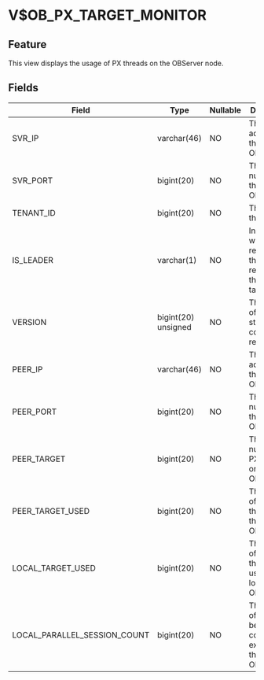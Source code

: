 V$OB_PX_TARGET_MONITOR
===========================================

Feature
-------------------

This view displays the usage of PX threads on the OBServer node.

Fields
----------------------

| Field | Type | Nullable | Description |
|------------------------------|---------------------|------------|-----------|
| SVR_IP | varchar(46) | NO | The IP address of the local OBServer. |
| SVR_PORT | bigint(20) | NO | The port number of the local OBServer. |
| TENANT_ID | bigint(20) | NO | The ID of the tenant. |
| IS_LEADER | varchar(1) | NO | Indicates whether the replica is the leader replica of the dummy table. |
| VERSION | bigint(20) unsigned | NO | The number of times that statistics collection is reinitiated. |
| PEER_IP | varchar(46) | NO | The IP address of the peer OBServer. |
| PEER_PORT | bigint(20) | NO | The port number of the peer OBServer. |
| PEER_TARGET | bigint(20) | NO | The total number of PX threads on the peer OBServer. |
| PEER_TARGET_USED | bigint(20) | NO | The number of used PX threads on the peer OBServer. |
| LOCAL_TARGET_USED | bigint(20) | NO | The number of peer PX threads used by the local OBServer. |
| LOCAL_PARALLEL_SESSION_COUNT | bigint(20) | NO | The number of sessions being concurrently executed on the local OBServer. |

